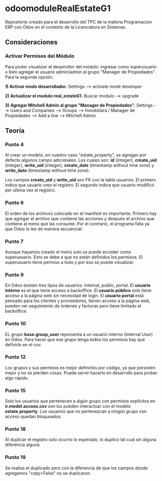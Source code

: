 # odoomoduleRealEstateG1
Repositorio creado para el desarrollo del TPC de la materia Programacion ERP con Odoo en el contexto de la Licenciatura en Sistemas.

## Consideraciones
### Activar Permisos del Módulo
Para poder visualizar el desarrollor del módulo: ingresar como superusuario o bien agregar el usuario admin/admin al grupo "Manager de Propiedades". Para la segunda opción: 

**1) Activar modo desarrollador.** Settings --> activate mode developer

**2) Actualizar el modulo real_estateG1.** Buscar modulo --> upgrade

**3) Agregar Mitchell Admin al grupo "Manager de Propiedades".** Settings --> Users and Companies --> Groups --> Inmobiliara / Manager de Propiedades --> Add a line --> Mitchell Admin

## Teoría

### Punto 4
Al crear un modelo, en nuestro caso "estate_property", se agregan por defecto algunos campo adicionales. Los cuales son: **id** (integer), **create_uid** (integer), **write_uid** (integer), **create_date** (timestamp without time zone) y **write_date** (timestamp without time zone).
    
Los campos **create_uid** y **write_uid** son FK con la tabla usuarios. El primero indica que usuario creo el registro. El segundo indica que usuario modificó por última vez el registro. 

### Punto 6
El orden de los archivos colocado en el manifest es importante. Primero hay que agregar el archivo que contiene las acciones y después el archivo que contiene al menú que las consume. Por el contrario, el programa falla ya que Odoo lo lee de manera secuencial.

### Punto 7
Aunque hayamos creado el menú solo se puede acceder como superusuario. Esto se debe a que no están definidos los permisos. El superusuario tiene permiso a todo y por eso se puede visualizar. 

### Punto 9
En Odoo existen tres tipos de usuarios: internal, public, portal. El **usuario interno** es el que tiene acceso a backoffice. El **usuario público** solo tiene acceso a la página web sin necesidad de login. El **usuario portal** está pensado para los clientes y proveedores, tienen acceso a la página web, pueden ver seguimiento de órdenes y facturas pero tiene limitado el backoffice.

### Punto 10
EL grupo **base.group_user** representa a un usuario interno (Internal User) en Odoo. Para hacer que ese grupo tenga todos los permisos hay que definirlo en el csv. 

### Punto 12
Los grupos y sus permisos es mejor definirlos por código, ya que persisten mejor y no se pierden cosas. Puede servir hacerlo en desarrollo para probar algo rápido.

### Punto 15
Solo los usuarios que pertenecen a algún grupo con permisos explícitos en **ir.model.access.csv** son los pueden interactuar con el modelo **estate.property**. Los usuarios que no pertenezcan a ningún grupo con acceso quedan bloqueados.

### Punto 18
Al duplicar el registro solo ocurrio lo esperado, lo duplico tal cual sin alguna diferencia alguna

### Punto 19
Se realiza el duplicado pero con la diferencia de que los campos donde agregamos "copy=False" no se duplicaron.



